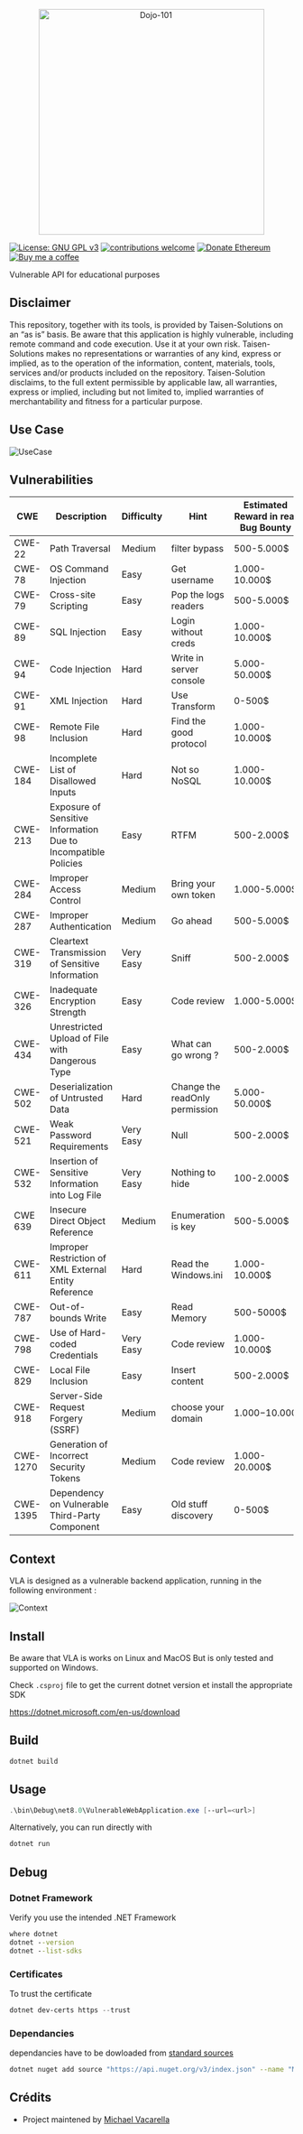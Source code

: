 <p align="center">
    <img src="./Logo-VLA.jpg" alt="Dojo-101" style="width: 400px;" />
</p>

[![License: GNU GPL v3](https://img.shields.io/badge/License-GPLv3-blue.svg)](https://www.gnu.org/licenses/gpl-3.0)
[![contributions welcome](https://img.shields.io/badge/contributions-welcome-brightgreen.svg?style=flat)](https://github.com/Aif4thah/Dojo-101/pulls)
[![Donate Ethereum](https://img.shields.io/badge/ETH-donate-4E8EE9.svg?style=flat-square&logo=ethereum)](https://etherscan.io/address/0xcC424e30Ff6eEAb4E6B3A900c5446038F858b314)
[![Buy me a coffee](https://img.shields.io/badge/buy%20me%20a-coffee-yellow)](https://www.buymeacoffee.com/taisensolutions)

Vulnerable API for educational purposes


## Disclaimer

This repository, together with its tools, is provided by Taisen-Solutions on an “as is” basis. Be aware that this application is highly vulnerable, including remote command and code execution. Use it at your own risk.
Taisen-Solutions makes no representations or warranties of any kind, express or implied, as to the operation of the information, content, materials, tools, services and/or products included on the repository. Taisen-Solution disclaims, to the full extent permissible by applicable law, all warranties, express or implied, including but not limited to, implied warranties of merchantability and fitness for a particular purpose.


## Use Case

![UseCase](./VLAusecase.drawio.png)


## Vulnerabilities

| CWE | Description | Difficulty | Hint | Estimated Reward in real Bug Bounty |
|----|---|----|---|----|
| CWE-22 | Path Traversal | Medium | filter bypass | 500-5.000$ |
| CWE-78 | OS Command Injection | Easy | Get username | 1.000-10.000$|
| CWE-79 | Cross-site Scripting | Easy | Pop the logs readers | 500-5.000$ |
| CWE-89 | SQL Injection | Easy | Login without creds | 1.000-10.000$ |
| CWE-94 | Code Injection| Hard | Write in server console | 5.000-50.000$ |
| CWE-91 | XML Injection | Hard | Use Transform | 0-500$ |
| CWE-98 | Remote File Inclusion | Hard | Find the good protocol | 1.000-10.000$ |
| CWE-184 | Incomplete List of Disallowed Inputs | Hard | Not so NoSQL | 1.000-10.000$|
| CWE-213 | Exposure of Sensitive Information Due to Incompatible Policies | Easy | RTFM | 500-2.000$ |
| CWE-284 | Improper Access Control | Medium | Bring your own token | 1.000-5.000$ |
| CWE-287 | Improper Authentication | Medium | Go ahead | 500-5.000$ |
| CWE-319 | Cleartext Transmission of Sensitive Information | Very Easy | Sniff | 500-2.000$ |
| CWE-326 | Inadequate Encryption Strength | Easy | Code review | 1.000-5.000$ |
| CWE-434 | Unrestricted Upload of File with Dangerous Type | Easy | What can go wrong ? | 500-2.000$ |
| CWE-502 | Deserialization of Untrusted Data | Hard | Change the readOnly permission | 5.000-50.000$ |
| CWE-521 | Weak Password Requirements | Very Easy | Null | 500-2.000$ |
| CWE-532 | Insertion of Sensitive Information into Log File | Very Easy | Nothing to hide |100-2.000$ |
| CWE 639 | Insecure Direct Object Reference | Medium | Enumeration is key |500-5.000$ |
| CWE-611 | Improper Restriction of XML External Entity Reference | Hard | Read the Windows.ini | 1.000-10.000$ |
| CWE-787 | Out-of-bounds Write | Easy | Read Memory | 500-5000$ |
| CWE-798 | Use of Hard-coded Credentials | Very Easy | Code review | 1.000-10.000$ |
| CWE-829 | Local File Inclusion | Easy | Insert content | 500-2.000$|
| CWE-918 | Server-Side Request Forgery (SSRF) | Medium | choose your domain | 1.000$-10.000$|
| CWE-1270 | Generation of Incorrect Security Tokens | Medium | Code review | 1.000-20.000$ |
| CWE-1395 | Dependency on Vulnerable Third-Party Component | Easy | Old stuff discovery | 0-500$ |


## Context

VLA is designed as a vulnerable backend application, running in the following environment : 

![Context](./Context.png)


## Install

Be aware that VLA is works on Linux and MacOS But is only tested and supported on Windows.

Check `.csproj` file to get the current dotnet version et install the appropriate SDK

https://dotnet.microsoft.com/en-us/download


## Build

```PowerShell
dotnet build
```

## Usage

```PowerShell
.\bin\Debug\net8.0\VulnerableWebApplication.exe [--url=<url>]
```

Alternatively, you can run directly with

```PowerShell
dotnet run
```



## Debug 

### Dotnet Framework

Verify you use the intended .NET Framework

```cmd
where dotnet
dotnet --version
dotnet --list-sdks
```


### Certificates

To trust the certificate

```PowerShell
dotnet dev-certs https --trust
```


### Dependancies

dependancies have to be dowloaded from [standard sources](https://go.microsoft.com/fwlink/?linkid=848054)

```sh
dotnet nuget add source "https://api.nuget.org/v3/index.json" --name "Microsoft"
```


## Crédits

* Project maintened by [Michael Vacarella](https://github.com/Aif4thah)